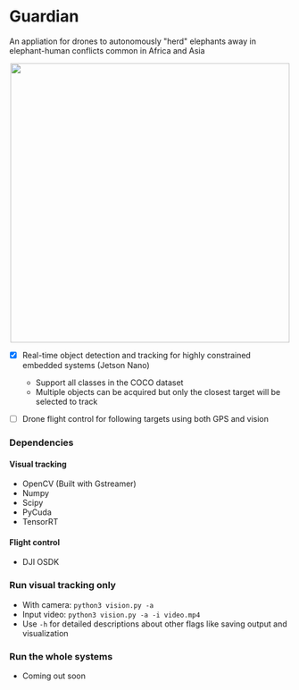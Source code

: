# Guardian
An appliation for drones to autonomously "herd" elephants away in elephant-human conflicts common in Africa and Asia
<p align="center">
<img src="https://drive.google.com/uc?export=view&id=1dER_83L4msWddD8ZS_Vx1uyFTJlT_zaa" width="500">
</p>

- [x] Real-time object detection and tracking for highly constrained embedded systems (Jetson Nano)
  - Support all classes in the COCO dataset
  - Multiple objects can be acquired but only the closest target will be selected to track
- [ ] Drone flight control for following targets using both GPS and vision


### Dependencies
#### Visual tracking
- OpenCV (Built with Gstreamer)
- Numpy
- Scipy
- PyCuda
- TensorRT
#### Flight control
- DJI OSDK

### Run visual tracking only
- With camera: `python3 vision.py -a`
- Input video: `python3 vision.py -a -i video.mp4`
- Use `-h` for detailed descriptions about other flags like saving output and visualization
### Run the whole systems
- Coming out soon
